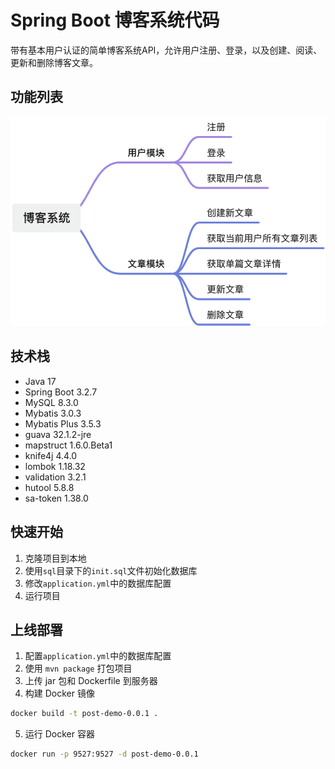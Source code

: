 # Spring Boot 博客系统代码

带有基本用户认证的简单博客系统API，允许用户注册、登录，以及创建、阅读、更新和删除博客文章。

## 功能列表

![功能列表](./doc/功能列表.jpg)

## 技术栈

- Java 17
- Spring Boot 3.2.7
- MySQL 8.3.0
- Mybatis 3.0.3
- Mybatis Plus 3.5.3
- guava 32.1.2-jre
- mapstruct 1.6.0.Beta1
- knife4j 4.4.0
- lombok 1.18.32
- validation 3.2.1
- hutool 5.8.8
- sa-token 1.38.0

## 快速开始

1. 克隆项目到本地
2. 使用`sql`目录下的`init.sql`文件初始化数据库
3. 修改`application.yml`中的数据库配置
4. 运行项目

## 上线部署

1. 配置`application.yml`中的数据库配置
2. 使用 `mvn package` 打包项目
3. 上传 jar 包和 Dockerfile 到服务器
4. 构建 Docker 镜像
```bash
docker build -t post-demo-0.0.1 .
```
5. 运行 Docker 容器
```bash
docker run -p 9527:9527 -d post-demo-0.0.1
```
